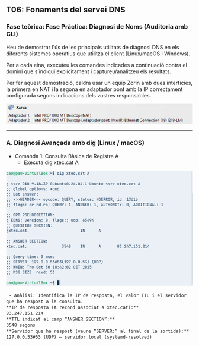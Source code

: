 ## T06: Fonaments del servei DNS

### Fase teòrica: Fase Pràctica: Diagnosi de Noms (Auditoria amb CLI)
Heu de demostrar l'ús de les principals utilitats de diagnosi DNS en els diferents sistemes operatius que utilitza el client (Linux/macOS i Windows).

Per a cada eina, executeu les comandes indicades a continuació contra el domini que s’indiqui explícitament i captureu/analitzeu els resultats.

Per fer aquest demostració, caldrà usar un equip Zorin amb dues interfícies, la primera en NAT i la segona en adaptador pont amb la IP correctament configurada segons indicacions dels vostres responsables.

![img1](./IMG/img1.png)

---

### A. Diagnosi Avançada amb dig (Linux / macOS)
- Comanda 1: Consulta Bàsica de Registre A
  - Executa dig xtec.cat A
    
![img2](./IMG/img2.png)

     - Anàlisi: Identifica la IP de resposta, el valor TTL i el servidor que ha respost a la consulta.
    **IP de resposta (A record associat a xtec.cat):**
    83.247.151.214
    **TTL indicat al camp “ANSWER SECTION”:**
    3548 segons
    **Servidor que ha respost (veure “SERVER:” al final de la sortida):**
    127.0.0.53#53 (UDP) — servidor local (systemd-resolved)
